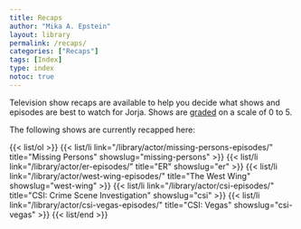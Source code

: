 ```yaml
---
title: Recaps
author: "Mika A. Epstein"
layout: library
permalink: /recaps/
categories: ["Recaps"]
tags: [Index]
type: index
notoc: true
---
```


Television show recaps are available to help you decide what shows and episodes are best to watch for Jorja. Shows are [graded](/library/faq/grading/) on a scale of 0 to 5.

The following shows are currently recapped here:

{{< list/ol >}}
	{{< list/li link="/library/actor/missing-persons-episodes/" title="Missing Persons" showslug="missing-persons" >}}
	{{< list/li link="/library/actor/er-episodes/" title="ER" showslug="er" >}}
	{{< list/li link="/library/actor/west-wing-episodes/" title="The West Wing" showslug="west-wing" >}}
	{{< list/li link="/library/actor/csi-episodes/" title="CSI: Crime Scene Investigation" showslug="csi" >}}
	{{< list/li link="/library/actor/csi-vegas-episodes/" title="CSI: Vegas" showslug="csi-vegas" >}}
{{< list/end >}}
